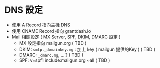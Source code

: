 # DNS 設定

 * 使用 A Record 指向主機 DNS
 * 使用 CNAME Record 指向 grantdash.io
 * Mail 相關設定 ( MX Server, SPF, DKIM, DMARC 設定 )
   - MX 設定指向 mailgun.org ( TBD )
   - DKIM: `smtp._domainkey.mg` : 加上 key ( mailgun 提供的Key ) ( TBD )
   - DMARC: `_dmarc.mg`, ....? ( TBD )
   - SPF: v=spf1 include:mailgun.org ~all ( TBD )


